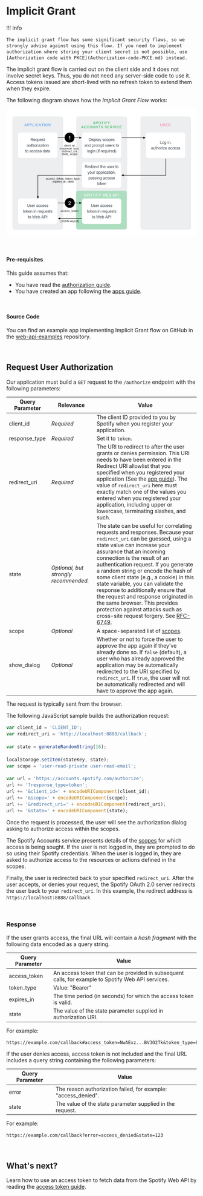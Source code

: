 # Implicit Grant

!!! Info

    The implicit grant flow has some significant security flaws, so we strongly advise against using this flow. If you need to implement authorization where storing your client secret is not possible, use [Authorization code with PKCE](Authorization-code-PKCE.md) instead.

The implicit grant flow is carried out on the client side and it does not involve secret keys. Thus, you do not need any server-side code to use it. Access tokens issued are short-lived with no refresh token to extend them when they expire.

The following diagram shows how the _Implicit Grant Flow_ works:

![Implicit Grant](../assets/implicit_auth-implicit-grant.png)

<br>

#### Pre-requisites

This guide assumes that:

-   You have read the [authorization guide](../concepts/Authorization.md).
-   You have created an app following the [apps guide](../concepts/Apps.md).

<br>

#### Source Code

You can find an example app implementing Implicit Grant flow on GitHub in the [web-api-examples](https://github.com/spotify/web-api-examples/tree/master/authorization/implicit_grant) repository.

<br>

## Request User Authorization

Our application must build a `GET` request to the `/authorize` endpoint with the following parameters:

| Query Parameter | Relevance                             | Value                                                                                                                                                                                                                                                                                                                                                                                                                                                                                                                                                                                                                             |
| --------------- | ------------------------------------- | --------------------------------------------------------------------------------------------------------------------------------------------------------------------------------------------------------------------------------------------------------------------------------------------------------------------------------------------------------------------------------------------------------------------------------------------------------------------------------------------------------------------------------------------------------------------------------------------------------------------------------- |
| client_id       | _Required_                            | The client ID provided to you by Spotify when you register your application.                                                                                                                                                                                                                                                                                                                                                                                                                                                                                                                                                      |
| response_type   | _Required_                            | Set it to `token`.                                                                                                                                                                                                                                                                                                                                                                                                                                                                                                                                                                                                                |
| redirect_uri    | _Required_                            | The URI to redirect to after the user grants or denies permission. This URI needs to have been entered in the Redirect URI allowlist that you specified when you registered your application (See the [app guide](../concepts/Apps.md)). The value of `redirect_uri` here must exactly match one of the values you entered when you registered your application, including upper or lowercase, terminating slashes, and such.                                                                                                                                                                                                     |
| state           | _Optional, but strongly recommended._ | The state can be useful for correlating requests and responses. Because your `redirect_uri` can be guessed, using a state value can increase your assurance that an incoming connection is the result of an authentication request. If you generate a random string or encode the hash of some client state (e.g., a cookie) in this state variable, you can validate the response to additionally ensure that the request and response originated in the same browser. This provides protection against attacks such as cross-site request forgery. See [RFC-6749](https://datatracker.ietf.org/doc/html/rfc6749#section-10.12). |
| scope           | _Optional_                            | A space-separated list of [scopes](../concepts/Scopes.md).                                                                                                                                                                                                                                                                                                                                                                                                                                                                                                                                                                        |
| show_dialog     | _Optional_                            | Whether or not to force the user to approve the app again if they’ve already done so. If `false` (default), a user who has already approved the application may be automatically redirected to the URI specified by `redirect_uri`. If `true`, the user will not be automatically redirected and will have to approve the app again.                                                                                                                                                                                                                                                                                              |

The request is typically sent from the browser.

The following JavaScript sample builds the authorization request:

```js linenums="1"
var client_id = 'CLIENT_ID';
var redirect_uri = 'http://localhost:8888/callback';

var state = generateRandomString(16);

localStorage.setItem(stateKey, state);
var scope = 'user-read-private user-read-email';

var url = 'https://accounts.spotify.com/authorize';
url += '?response_type=token';
url += '&client_id=' + encodeURIComponent(client_id);
url += '&scope=' + encodeURIComponent(scope);
url += '&redirect_uri=' + encodeURIComponent(redirect_uri);
url += '&state=' + encodeURIComponent(state);
```

Once the request is processed, the user will see the authorization dialog asking to authorize access within the scopes.

The Spotify Accounts service presents details of the [scopes](../concepts/Scopes.md) for which access is being sought. If the user is not logged in, they are prompted to do so using their Spotify credentials. When the user is logged in, they are asked to authorize access to the resources or actions defined in the scopes.

Finally, the user is redirected back to your specified `redirect_uri`. After the user accepts, or denies your request, the Spotify OAuth 2.0 server redirects the user back to your `redirect_uri`. In this example, the redirect address is `https://localhost:8888/callback`

<br>

### Response

If the user grants access, the final URL will contain a _hash fragment_ with the following data encoded as a query string.

| Query Parameter | Value                                                                                              |
| --------------- | -------------------------------------------------------------------------------------------------- |
| access_token    | An access token that can be provided in subsequent calls, for example to Spotify Web API services. |
| token_type      | Value: "Bearer"                                                                                    |
| expires_in      | The time period (in seconds) for which the access token is valid.                                  |
| state           | The value of the state parameter supplied in authorization URI.                                    |

For example:

```linenums="1"
https://example.com/callback#access_token=NwAExz...BV3O2Tk&token_type=Bearer&expires_in=3600&state=123
```

If the user denies access, access token is not included and the final URL includes a query string containing the following parameters:

| Query Parameter | Value                                                          |
| --------------- | -------------------------------------------------------------- |
| error           | The reason authorization failed, for example: "access_denied". |
| state           | The value of the state parameter supplied in the request.      |

For example:

```linenums="1"
https://example.com/callback?error=access_denied&state=123
```

<br>

## What's next?

Learn how to use an access token to fetch data from the Spotify Web API by reading the [access token guide](../concepts/Access-Token.md).
